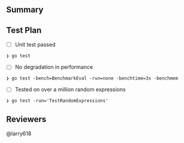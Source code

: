 ## Summary

## Test Plan
- [ ] Unit test passed
```
❯ go test

```

- [ ] No degradation in performance
```
❯ go test -bench=BenchmarkEval -run=none -benchtime=3s -benchmem

```

- [ ] Tested on over a million random expressions
```
❯ go test -run='TestRandomExpressions'

```

## Reviewers
@larry618